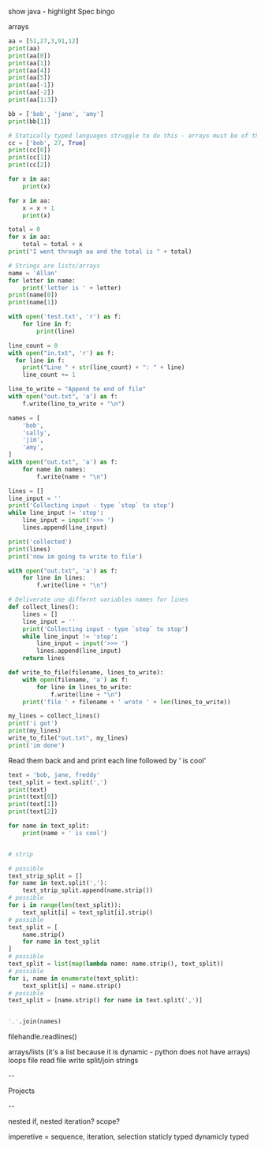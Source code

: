 show java - highlight
Spec bingo

arrays

```python
aa = [51,27,3,91,12]
print(aa)
print(aa[0])
print(aa[1])
print(aa[4])
print(aa[5])
print(aa[-1])
print(aa[-2])
print(aa[1:3])

bb = ['bob', 'jane', 'amy']
print(bb[1])

# Statically typed languages struggle to do this - arrays must be of the same type
cc = ['bob', 27, True]
print(cc[0])
print(cc[1])
print(cc[2])
```

```python
for x in aa:
    print(x)
```

```python
for x in aa:
    x = x + 1
    print(x)
```

```python
total = 0
for x in aa:
    total = total + x
print("I went through aa and the total is " + total)
```


```python
# Strings are lists/arrays
name = 'Allan'
for letter in name:
    print('letter is ' + letter)
print(name[0])
print(name[1])
```


```python
with open('test.txt', 'r') as f:
    for line in f:
        print(line)
```

```python
line_count = 0
with open("in.txt", 'r') as f:
  for line in f:
    print("Line " + str(line_count) + ": " + line)
    line_count += 1
```

```python
line_to_write = "Append to end of file"
with open("out.txt", 'a') as f:
    f.write(line_to_write + "\n")
```



```python
names = [
    'bob',
    'sally',
    'jim',
    'amy',
]
with open("out.txt", 'a') as f:
    for name in names:
        f.write(name + "\n")
```


```python
lines = []
line_input = ''
print('Collecting input - type `stop` to stop')
while line_input != 'stop':
    line_input = input('>>> ')
    lines.append(line_input)

print('collected')
print(lines)
print('now im going to write to file')

with open("out.txt", 'a') as f:
    for line in lines:
        f.write(line + "\n")
```



```python
# Deliverate use differnt variables names for lines
def collect_lines():
    lines = []
    line_input = ''
    print('Collecting input - type `stop` to stop')
    while line_input != 'stop':
        line_input = input('>>> ')
        lines.append(line_input)
    return lines

def write_to_file(filename, lines_to_write):
    with open(filename, 'a') as f:
        for line in lines_to_write:
            f.write(line + "\n")
    print('file ' + filename + ' wrote ' + len(lines_to_write))

my_lines = collect_lines()
print('i got')
print(my_lines)
write_to_file("out.txt", my_lines)
print('im done')
```

Read them back and and print each line followed by ' is cool'


```python
text = 'bob, jane, freddy'
text_split = text.split(',')
print(text)
print(text[0])
print(text[1])
print(text[2])

for name in text_split:
    print(name + ' is cool')


# strip

# possible
text_strip_split = []
for name in text.split(','):
    text_strip_split.append(name.strip())
# possible
for i in range(len(text_split)):
    text_split[i] = text_split[i].strip()
# possible
text_split = [
    name.strip()
    for name in text_split
]
# possible
text_split = list(map(lambda name: name.strip(), text_split))
# possible
for i, name in enumerate(text_split):
    text_split[i] = name.strip()
# possible
text_split = [name.strip() for name in text.split(',')]


','.join(names)

```


filehandle.readlines()

arrays/lists (it's a list because it is dynamic - python does not have arrays)
loops
file read
file write
split/join strings

--

Projects

--

nested if, nested iteration?
scope?


imperetive = sequence, iteration, selection
staticly typed
dynamicly typed

